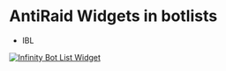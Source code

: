 # AntiRaid Widgets in botlists

- IBL 

[![Infinity Bot List Widget](https://infinitybots.gg/bots/858308969998974987/widget?size=large)](https://infinitybots.gg/bots/858308969998974987)
